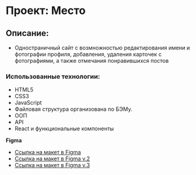 # Проект: Место

## Описание: 
* Одностраничный сайт c возмножностью редактирования имени и фотографии профиля, добавления, удаления карточек с фотографиями, а также отмечания понравившихся постов

### Использованные технологии: 

* HTML5
* CSS3
* JavaScript
* Файловая структура организована по БЭМу.
* ООП
* API
* React и функциональные компоненты


**Figma**
* [Ссылка на макет в Figma](https://www.figma.com/file/2cn9N9jSkmxD84oJik7xL7/JavaScript.-Sprint-4?node-id=0%3A1)
* [Ссылка на макет в Figma v.2](https://www.figma.com/file/bjyvbKKJN2naO0ucURl2Z0/JavaScript.-Sprint-5?node-id=0%3A1)
* [Ссылка на макет в Figma v.3](https://www.figma.com/file/kRVLKwYG3d1HGLvh7JFWRT/JavaScript.-Sprint-6)

